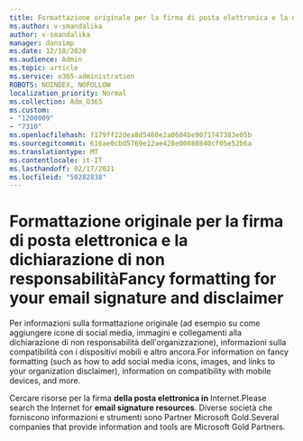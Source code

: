 ```yaml
---
title: Formattazione originale per la firma di posta elettronica e la dichiarazione di non responsabilità
ms.author: v-smandalika
author: v-smandalika
manager: dansimp
ms.date: 12/18/2020
ms.audience: Admin
ms.topic: article
ms.service: o365-administration
ROBOTS: NOINDEX, NOFOLLOW
localization_priority: Normal
ms.collection: Adm_O365
ms.custom:
- "1200009"
- "7310"
ms.openlocfilehash: f179ff22dea8d5460e2a0604be9071747383e05b
ms.sourcegitcommit: 616ae0cbd5769e12ae428e00088840cf05e52b6a
ms.translationtype: MT
ms.contentlocale: it-IT
ms.lasthandoff: 02/17/2021
ms.locfileid: "50282838"
---
```

# <a name="fancy-formatting-for-your-email-signature-and-disclaimer"></a><span data-ttu-id="ef3b8-102">Formattazione originale per la firma di posta elettronica e la dichiarazione di non responsabilità</span><span class="sxs-lookup"><span data-stu-id="ef3b8-102">Fancy formatting for your email signature and disclaimer</span></span>
<span data-ttu-id="ef3b8-103">Per informazioni sulla formattazione originale (ad esempio su come aggiungere icone di social media, immagini e collegamenti alla dichiarazione di non responsabilità dell'organizzazione), informazioni sulla compatibilità con i dispositivi mobili e altro ancora.</span><span class="sxs-lookup"><span data-stu-id="ef3b8-103">For information on fancy formatting (such as how to add social media icons, images, and links to your organization disclaimer), information on compatibility with mobile devices, and more.</span></span>

<span data-ttu-id="ef3b8-104">Cercare risorse per la firma **della posta elettronica in** Internet.</span><span class="sxs-lookup"><span data-stu-id="ef3b8-104">Please search the Internet for **email signature resources**.</span></span> <span data-ttu-id="ef3b8-105">Diverse società che forniscono informazioni e strumenti sono Partner Microsoft Gold.</span><span class="sxs-lookup"><span data-stu-id="ef3b8-105">Several companies that provide information and tools are Microsoft Gold Partners.</span></span>

